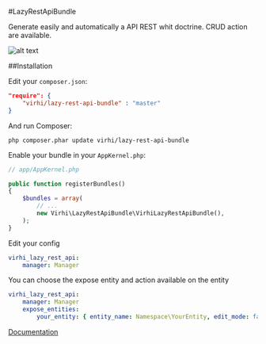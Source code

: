 #LazyRestApiBundle

Generate easily and automatically a API REST whit doctrine. CRUD action are available.

![alt text](http://phpci.virhiweb.fr/build-status/image/2 "phpci")

##Installation

Edit your `composer.json`:

```json
"require": {
    "virhi/lazy-rest-api-bundle" : "master"
}
```

And run Composer:

    php composer.phar update virhi/lazy-rest-api-bundle

Enable your bundle in your `AppKernel.php`:

```php
// app/AppKernel.php

public function registerBundles()
{
    $bundles = array(
        // ...
        new Virhi\LazyRestApiBundle\VirhiLazyRestApiBundle(),
    );
}
```

Edit your config

```yaml
virhi_lazy_rest_api:
    manager: Manager
```


You can choose the expose entity and action available on the entity

```yaml
virhi_lazy_rest_api:
    manager: Manager
    expose_entities:
        your_entity: { entity_name: Namespace\YourEntity, edit_mode: false, delete_mode: true, create_mode: true }
```

[Documentation](./Documentation/index.md)